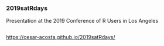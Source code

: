 ### 2019satRdays
Presentation at the 2019 Conference of R Users in Los Angeles <pre> </pre>  https://cesar-acosta.github.io/2019satRdays/
